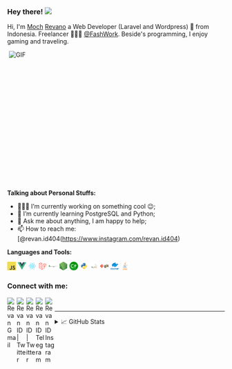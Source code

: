 ### Hey there! <img src="https://media.giphy.com/media/hvRJCLFzcasrR4ia7z/giphy.gif" width="25px">

Hi, I'm [Moch](https://defacer.id/archive/attacker/watchers-id-revan) [Revano](https://www.zone-h.org/archive/notifier=Watchers%20ID%20Revan/page=1) a Web Developer (Laravel and Wordpress) 🚀 from Indonesia. Freelancer 👨🏽‍💻 [@FashWork](https://fastwork.id/). Beside's programming, I enjoy gaming and traveling.

  <img align="right" alt="GIF" src="https://github.com/abhisheknaiidu/abhisheknaiidu/blob/master/code.gif?raw=true" width="500" height="320" />
  
**Talking about Personal Stuffs:**

- 👨🏽‍💻 I’m currently working on something cool :wink:;
- 🌱 I’m currently learning PostgreSQL and Python; 
- 💬 Ask me about anything, I am happy to help;
- 📫 How to reach me: [@revan.id404(https://www.instagram.com/revan.id404)

**Languages and Tools:**  

<code><img height="20" src="https://raw.githubusercontent.com/github/explore/80688e429a7d4ef2fca1e82350fe8e3517d3494d/topics/javascript/javascript.png"></code>
<code><img height="20" src="https://raw.githubusercontent.com/github/explore/80688e429a7d4ef2fca1e82350fe8e3517d3494d/topics/vue/vue.png"></code>
<code><img height="20" src="https://raw.githubusercontent.com/github/explore/80688e429a7d4ef2fca1e82350fe8e3517d3494d/topics/react/react.png"></code>
<code><img height="20" src="https://raw.githubusercontent.com/github/explore/56a826d05cf762b2b50ecbe7d492a839b04f3fbf/topics/laravel/laravel.png"></code>
<code><img height="20" src="https://raw.githubusercontent.com/github/explore/80688e429a7d4ef2fca1e82350fe8e3517d3494d/topics/mongodb/mongodb.png"></code>
<code><img height="20" src="https://raw.githubusercontent.com/github/explore/80688e429a7d4ef2fca1e82350fe8e3517d3494d/topics/nodejs/nodejs.png"></code>
<code><img height="20" src="https://raw.githubusercontent.com/github/explore/80688e429a7d4ef2fca1e82350fe8e3517d3494d/topics/csharp/csharp.png"></code>
<code><img height="20" src="https://raw.githubusercontent.com/github/explore/80688e429a7d4ef2fca1e82350fe8e3517d3494d/topics/python/python.png"></code>
<code><img height="20" src="https://raw.githubusercontent.com/github/explore/80688e429a7d4ef2fca1e82350fe8e3517d3494d/topics/mysql/mysql.png"></code>
<code><img height="20" src="https://raw.githubusercontent.com/github/explore/80688e429a7d4ef2fca1e82350fe8e3517d3494d/topics/git/git.png"></code>
<code><img height="20" src="https://raw.githubusercontent.com/github/explore/80688e429a7d4ef2fca1e82350fe8e3517d3494d/topics/docker/docker.png"></code>
<code><img height="20" src="https://raw.githubusercontent.com/github/explore/80688e429a7d4ef2fca1e82350fe8e3517d3494d/topics/java/java.png"></code>

<h3 align="left">Connect with me:</h3>
<a href="mailto:revanmalang584@gmail.com">
  <img align="left" alt="Revan Gmail" width="22px" src="https://cdn.jsdelivr.net/npm/simple-icons@v3/icons/gmail.svg" />
</a>
<a href="https://twitter.com/Repan_ID">
  <img align="left" alt="Revan ID | Twitter" width="22px" src="https://cdn.jsdelivr.net/npm/simple-icons@v3/icons/twitter.svg" />
</a>
<a href="https://www.facebook.com/revanboncel404">
  <img align="left" alt="Revan ID | Twitter" width="22px" src="https://cdn.jsdelivr.net/npm/simple-icons@3.4.0/icons/facebook.svg" />
</a>
<a href="https://t.me/rev_id404">
  <img align="left" alt="Revan ID Telegram" width="22px" src="https://cdn.jsdelivr.net/npm/simple-icons@v3/icons/telegram.svg" />
</a>
<a href="https://www.instagram.com/revan.id404/">
  <img align="left" alt="Revan ID Instagram" width="22px" src="https://cdn.jsdelivr.net/npm/simple-icons@v3/icons/instagram.svg" />
</a>

<br />

-----
<details>
  <summary> &#x1f4c8; GitHub Stats</summary>
  <br />
<a href="#">
  <img align="center" src="https://github-readme-stats.vercel.app/api/top-langs/?username=revanapriyandi&hide=java,html,tex&title_color=7A7ADB&icon_color=2234AE&text_color=D3D3D3&bg_color=0,000000,130F40&langs_count=3" />
  
</a>
<a href="#">
<img align="center" src="https://github-readme-stats.vercel.app/api?username=revanapriyandi&include_all_commits=true&count_private=true&show_icons=true&line_height=27&title_color=7A7ADB&icon_color=2234AE&text_color=D3D3D3&bg_color=0,000000,130F40" alt="Revan Github Stats">
 
</a>
  ----
</details>
